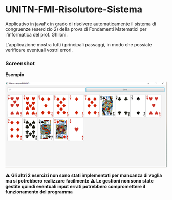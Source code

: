 # UNITN-FMI-Risolutore-Sistema
Applicativo in javaFx in grado di risolvere automaticamente il sistema di congruenze (esercizio 2) della prova di Fondamenti Matematici per l'informatica del prof. Ghiloni.

L'applicazione mostra tutti i principali passaggi, in modo che possiate verificare eventuali vostri errori.

### Screenshot

**Esempio**
<p style="text-align:center">
    <img src="https://github.com/Pater999/UNITN-lingProg-Mazzo-Carte/blob/v1.0/resources/img/ProgrammaInziale.PNG" alt="ProgrammaIniziale.png" />
</p>


:warning: **Gli altri 2 esercizi non sono stati implementati per mancanza di voglia ma si potrebbero realizzare facilmente**
:warning: **Le gestioni non sono state gestite quindi eventuali input errati potrebbero compromettere il funzionamento del programma**
